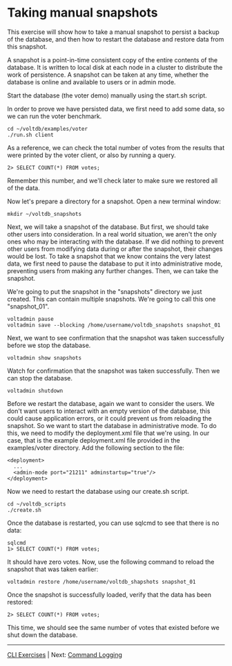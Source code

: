 # Taking manual snapshots #
This exercise will show how to take a manual snapshot to persist a backup of the database, and then how to restart the database and restore data from this snapshot.

A snapshot is a point-in-time consistent copy of the entire contents of the database.  It is written to local disk at each node in a cluster to distribute the work of persistence.  A snapshot can be taken at any time, whether the database is online and available to users or in admin mode.

Start the database (the voter demo) manually using the start.sh script.

In order to prove we have persisted data, we first need to add some data, so we can run the voter benchmark.

    cd ~/voltdb/examples/voter
    ./run.sh client
    

As a reference, we can check the total number of votes from the results that were printed by the voter client, or also by running a query.

    2> SELECT COUNT(*) FROM votes;
    
Remember this number, and we'll check later to make sure we restored all of the data.

Now let's prepare a directory for a snapshot.  Open a new terminal window:

    mkdir ~/voltdb_snapshots

Next, we will take a snapshot of the database.  But first, we should take other users into consideration.  In a real world situation, we aren't the only ones who may be interacting with the database.  If we did nothing to prevent other users from modifying data during or after the snapshot, their changes would be lost.  To take a snapshot that we know contains the very latest data, we first need to pause the database to put it into administrative mode, preventing users from making any further changes.  Then, we can take the snapshot.  

We're going to put the snapshot in the "snapshots" directory we just created.  This can contain multiple snapshots.  We're going to call this one "snapshot_01".  

    voltadmin pause
    voltadmin save --blocking /home/username/voltdb_snapshots snapshot_01

Next, we want to see confirmation that the snapshot was taken successfully before we stop the database.

    voltadmin show snapshots

Watch for confirmation that the snapshot was taken successfully.  Then we can stop the database.

    voltadmin shutdown
    
Before we restart the database, again we want to consider the users.  We don't want users to interact with an empty version of the database, this could cause application errors, or it could prevent us from reloading the snapshot.  So we want to start the database in administrative mode.  To do this, we need to modify the deployment.xml file that we're using.  In our case, that is the example deployment.xml file provided in the examples/voter directory.  Add the following section to the file:

    <deployment>
      ...
      <admin-mode port="21211" adminstartup="true"/>
    </deployment>

Now we need to restart the database using our create.sh script.

    cd ~/voltdb_scripts
    ./create.sh

Once the database is restarted, you can use sqlcmd to see that there is no data:

    sqlcmd
    1> SELECT COUNT(*) FROM votes;

It should have zero votes.  Now, use the following command to reload the snapshot that was taken earlier:

    voltadmin restore /home/username/voltdb_shapshots snapshot_01
    
Once the snapshot is successfully loaded, verify that the data has been restored:

    2> SELECT COUNT(*) FROM votes;

This time, we should see the same number of votes that existed before we shut down the database.

-----------------------------

[CLI Exercises](ops_exercises_cli.md) | Next: [Command Logging](ex_cli_03_commandlogging.md)
